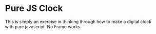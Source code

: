# Pure JS Clock

This is simply an exercise in thinking through how to make a digital clock with pure javascript.
No Frame works.
